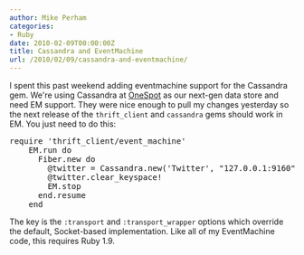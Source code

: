 ```yaml
---
author: Mike Perham
categories:
- Ruby
date: 2010-02-09T00:00:00Z
title: Cassandra and EventMachine
url: /2010/02/09/cassandra-and-eventmachine/
---
```


I spent this past weekend adding eventmachine support for the Cassandra gem. We're using Cassandra at [OneSpot][1] as our next-gen data store and need EM support. They were nice enough to pull my changes yesterday so the next release of the `thrift_client` and `cassandra` gems should work in EM. You just need to do this:

<pre lang="ruby">require 'thrift_client/event_machine'
    EM.run do
      Fiber.new do
        @twitter = Cassandra.new('Twitter', "127.0.0.1:9160", :transport => Thrift::EventMachineTransport, :transport_wrapper => nil)
        @twitter.clear_keyspace!
        EM.stop
      end.resume
    end
</pre>

The key is the `:transport` and `:transport_wrapper` options which override the default, Socket-based implementation. Like all of my EventMachine code, this requires Ruby 1.9.

 [1]: http://www.onespot.com
